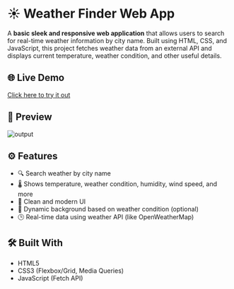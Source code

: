 # ☀️ Weather Finder Web App

A **basic sleek and responsive web application** that allows users to search for real-time weather information by city name. Built using HTML, CSS, and JavaScript, this project fetches weather data from an external API and displays current temperature, weather condition, and other useful details.

## 🌐 Live Demo

[Click here to try it out](https://basic-weatherinfo.vercel.app) 

## 📸 Preview

![output](https://github.com/rishikesh2k4/Basic-Weatherinfo/blob/main/images/weatherop.png)

## ⚙️ Features

- 🔍 Search weather by city name
- 🌡️ Shows temperature, weather condition, humidity, wind speed, and more
- 🎨 Clean and modern UI
- 🔄 Dynamic background based on weather condition (optional)
- 🕒 Real-time data using weather API (like OpenWeatherMap)

## 🛠️ Built With

- HTML5
- CSS3 (Flexbox/Grid, Media Queries)
- JavaScript (Fetch API)
